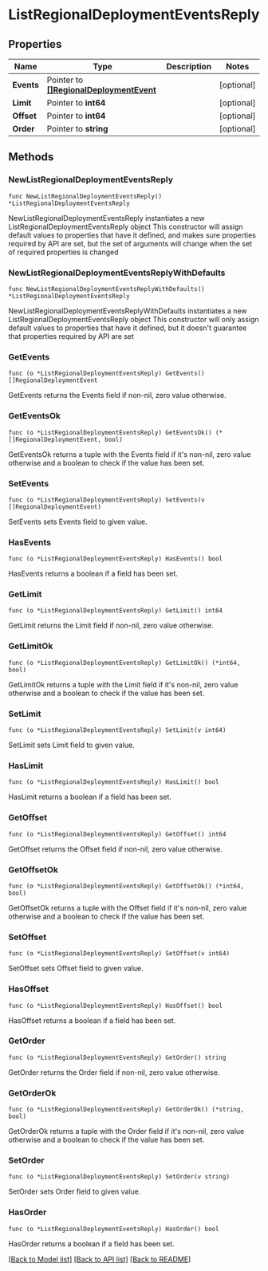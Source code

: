 # ListRegionalDeploymentEventsReply

## Properties

Name | Type | Description | Notes
------------ | ------------- | ------------- | -------------
**Events** | Pointer to [**[]RegionalDeploymentEvent**](RegionalDeploymentEvent.md) |  | [optional] 
**Limit** | Pointer to **int64** |  | [optional] 
**Offset** | Pointer to **int64** |  | [optional] 
**Order** | Pointer to **string** |  | [optional] 

## Methods

### NewListRegionalDeploymentEventsReply

`func NewListRegionalDeploymentEventsReply() *ListRegionalDeploymentEventsReply`

NewListRegionalDeploymentEventsReply instantiates a new ListRegionalDeploymentEventsReply object
This constructor will assign default values to properties that have it defined,
and makes sure properties required by API are set, but the set of arguments
will change when the set of required properties is changed

### NewListRegionalDeploymentEventsReplyWithDefaults

`func NewListRegionalDeploymentEventsReplyWithDefaults() *ListRegionalDeploymentEventsReply`

NewListRegionalDeploymentEventsReplyWithDefaults instantiates a new ListRegionalDeploymentEventsReply object
This constructor will only assign default values to properties that have it defined,
but it doesn't guarantee that properties required by API are set

### GetEvents

`func (o *ListRegionalDeploymentEventsReply) GetEvents() []RegionalDeploymentEvent`

GetEvents returns the Events field if non-nil, zero value otherwise.

### GetEventsOk

`func (o *ListRegionalDeploymentEventsReply) GetEventsOk() (*[]RegionalDeploymentEvent, bool)`

GetEventsOk returns a tuple with the Events field if it's non-nil, zero value otherwise
and a boolean to check if the value has been set.

### SetEvents

`func (o *ListRegionalDeploymentEventsReply) SetEvents(v []RegionalDeploymentEvent)`

SetEvents sets Events field to given value.

### HasEvents

`func (o *ListRegionalDeploymentEventsReply) HasEvents() bool`

HasEvents returns a boolean if a field has been set.

### GetLimit

`func (o *ListRegionalDeploymentEventsReply) GetLimit() int64`

GetLimit returns the Limit field if non-nil, zero value otherwise.

### GetLimitOk

`func (o *ListRegionalDeploymentEventsReply) GetLimitOk() (*int64, bool)`

GetLimitOk returns a tuple with the Limit field if it's non-nil, zero value otherwise
and a boolean to check if the value has been set.

### SetLimit

`func (o *ListRegionalDeploymentEventsReply) SetLimit(v int64)`

SetLimit sets Limit field to given value.

### HasLimit

`func (o *ListRegionalDeploymentEventsReply) HasLimit() bool`

HasLimit returns a boolean if a field has been set.

### GetOffset

`func (o *ListRegionalDeploymentEventsReply) GetOffset() int64`

GetOffset returns the Offset field if non-nil, zero value otherwise.

### GetOffsetOk

`func (o *ListRegionalDeploymentEventsReply) GetOffsetOk() (*int64, bool)`

GetOffsetOk returns a tuple with the Offset field if it's non-nil, zero value otherwise
and a boolean to check if the value has been set.

### SetOffset

`func (o *ListRegionalDeploymentEventsReply) SetOffset(v int64)`

SetOffset sets Offset field to given value.

### HasOffset

`func (o *ListRegionalDeploymentEventsReply) HasOffset() bool`

HasOffset returns a boolean if a field has been set.

### GetOrder

`func (o *ListRegionalDeploymentEventsReply) GetOrder() string`

GetOrder returns the Order field if non-nil, zero value otherwise.

### GetOrderOk

`func (o *ListRegionalDeploymentEventsReply) GetOrderOk() (*string, bool)`

GetOrderOk returns a tuple with the Order field if it's non-nil, zero value otherwise
and a boolean to check if the value has been set.

### SetOrder

`func (o *ListRegionalDeploymentEventsReply) SetOrder(v string)`

SetOrder sets Order field to given value.

### HasOrder

`func (o *ListRegionalDeploymentEventsReply) HasOrder() bool`

HasOrder returns a boolean if a field has been set.


[[Back to Model list]](../README.md#documentation-for-models) [[Back to API list]](../README.md#documentation-for-api-endpoints) [[Back to README]](../README.md)



